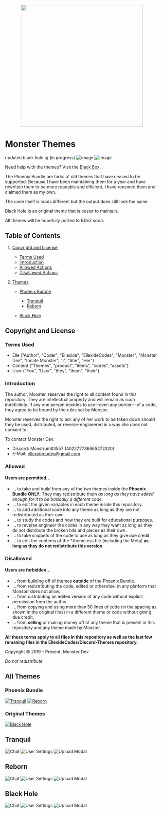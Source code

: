 <p align="center">
   <img src="http://i.picpar.com/tBpd.png" height="400px">
</p>

# Monster Themes

updated black hole ig (in progress)
![image](https://user-images.githubusercontent.com/48881569/207442354-110f8db1-9d4f-400a-aed5-1d3f3978713f.png)
![image](https://user-images.githubusercontent.com/48881569/207442448-8373e83e-aa92-48de-be54-ab575420b107.png)

Need help with the themes? Visit the [Black Box](https://discord.gg/TeRQEPb).

The Phoenix Bundle are forks of old themes that have ceased to be supported. Because I have been maintaining them for a year and have rewritten them to be more readable and efficient, I have renamed them and claimed them as my own.

The code itself is loads different but the output does still look the same.

Black Hole is an original theme that is easier to maintain.

All themes will be hopefully ported to BDv2 soon.

## Table of Contents
1. [Copyright and License](#copyright-and-license)
   
    + [Terms Used](#terms-used)
    + [Introduction](#introduction)
    + [Allowed Actions](#allowed)
    + [Disallowed Actions](#disallowed)

2. [Themes](#all-themes)

    + [Phoenix Bundle](#phoenix-bundle)
  
        + [Tranquil](#tranquil)
        + [Reborn](#reborn)

    + [Black Hole](#black-hole)

## Copyright and License
### Terms Used
- Elle ("Author", "Coder", "Ellexide", "EllexideCodes", "Monster", "Monster Dev", "Innate Monster", "I", "She", "Her")
- Content ("Themes", "product", "items", "codes", "assets")
- User ("You", "User", "they", "them", "their")

### Introduction
The author, Monster, reserves the right to all content found in this repository. They are intellectual property and will remain as such indefinitely. If any one person decides to use--even any portion--of a code, they agree to be bound by the rules set by Monster.

Monster reserves the right to ask any of her work to be taken down should they be used, distributed, or reverse-engineered in a way she does not consent to.

To contact Monster Dev:

+ Discord: Monstrum#3557 (402272736665272320)
+ E-Mail: ellexidecodes@gmail.com

### Allowed
#### Users are permitted...
- ... to take and build from any of the two themes inside the **Phoenix Bundle ONLY.** They may redistribute them *as long as they have edited enough for it to be basically a different code.*
- ... to edit the given variables in each theme inside this repository.
- ... to add additional code into any theme as long as they are not redistributed as their own.
- ... to study the codes and how they are built for educational purposes.
- ... to reverse engineer the codes in any way they want as long as they do not distribute the broken bits and pieces as their own.
- ... to take snippets of the code to use as long as they give due credit.
- ... to edit the contents of the *.theme.css file (including the Meta) **as long as they do not redistribute this version**.

### Disallowed
#### Users are forbidden...
- ... from building off of themes **outside** of the Phoenix Bundle.
- ... from redistributing the code, edited or otherwise, in any platform that Monster does not allow.
- ... from distributing an edited version of any code without explicit permission from the author.
- ... from copying and using more than 50 lines of code (in the spacing as shown in the original files) in a different theme or code without giving due credit.
- ... from **selling** or making money off of any theme that is present in this repository and any theme made by Monster.

**All these terms apply to all files in this repository as well as the last few remaning files in the EllexideCodes/Discord-Themes repository.**

Copyright © 2019 - Present, Monster Dev

*Do not redistribute*


## All Themes
### Phoenix Bundle
[![Tranquil](https://i.imgur.com/ipOmRMV.jpg)](#tranquil)
[![Reborn](https://i.imgur.com/FRZxEig.png)](#reborn)

### Original Themes
[![Black Hole](https://i.imgur.com/UgUXLan.jpg)](#black-hole)

## Tranquil
![Chat](https://i.imgur.com/4EvvDc8.png)
![User Settings](https://i.imgur.com/b0l0uir.png)
![Upload Modal](https://i.imgur.com/O8gNXd9.png)

## Reborn
![Chat](https://i.imgur.com/09CcRBF.jpg)
![User Settings](https://i.imgur.com/sVBauqL.jpg)
![Upload Modal](https://i.imgur.com/cEQaiew.png)

## Black Hole
![Chat](https://i.imgur.com/sLnMnBp.png)
![User Settings](https://i.imgur.com/s41A0Ux.png)
![Upload Modal](https://i.imgur.com/L8JamP6.png)

